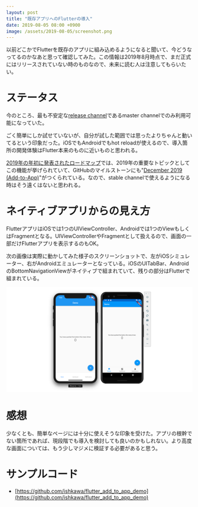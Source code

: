 ```yaml
---
layout: post
title: "既存アプリへのFlutterの導入"
date: 2019-08-05 08:00 +0900
image: /assets/2019-08-05/screenshot.png
---
```


以前どこかでFlutterを既存のアプリに組み込めるようになると聞いて、今どうなってるのかなあと思って確認してみた。この情報は2019年8月時点で、まだ正式にはリリースされていない時のものなので、未来に読む人は注意してもらいたい。

# ステータス

今のところ、最も不安定な[release channel](https://github.com/flutter/flutter/wiki/Flutter-build-release-channels)であるmaster channelでのみ利用可能になっていた。

ごく簡単にしか試せていないが、自分が試した範囲では思ったよりちゃんと動いてるという印象だった。iOSでもAndroidでもhot reloadが使えるので、導入箇所の開発体験はFlutter本来のものに近いものと思われる。

[2019年の年初に発表されたロードマップ](https://github.com/flutter/flutter/wiki/Roadmap)では、2019年の重要なトピックとしてこの機能が挙げられていて、GitHubのマイルストーンにも"[December 2019 (Add-to-App)](https://github.com/flutter/flutter/milestone/56)"がつくられている。なので、stable channelで使えるようになる時はそう遠くはないと思われる。

# ネイティブアプリからの見え方

FlutterアプリはiOSでは1つのUIViewController、Androidでは1つのViewもしくはFragmentとなる。UIViewControllerやFragmentとして扱えるので、画面の一部だけFlutterアプリを表示するのもOK。

次の画像は実際に動かしてみた様子のスクリーンショットで、左がiOSシミュレーター、右がAndroidエミュレーターとなっている。iOSのUITabBar、AndroidのBottomNavigationViewがネイティブで組まれていて、残りの部分はFlutterで組まれている。

![](/assets/2019-08-05/screenshot.png)

# 感想

少なくとも、簡単なページには十分に使えそうな印象を受けた。アプリの根幹でない箇所であれば、現段階でも導入を検討しても良いのかもしれない。より高度な画面については、もう少しマジメに検証する必要があると思う。

# サンプルコード

- [https://github.com/ishkawa/flutter_add_to_app_demo](https://github.com/ishkawa/flutter_add_to_app_demo)

